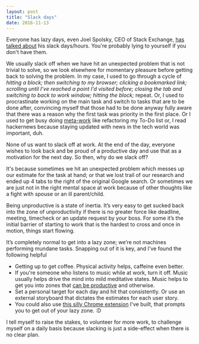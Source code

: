 ```yaml
---
layout: post
title: "Slack days"
date: 2016-11-13
---
```


Everyone has lazy days, even Joel Spolsky, CEO of Stack Exchange, [has talked about](http://www.joelonsoftware.com/articles/fog0000000339.html) his slack days/hours. You're probably lying to yourself if you don't have them.

We usually slack off when we have hit an unexpected problem that is not trivial to solve, so we look elsewhere for momentary pleasure before getting back to solving the problem. In my case, I used to go through a cycle of *hitting a block; then switching to my browser; clicking a bookmarked link; scrolling until I’ve reached a point I'd visited before; closing the tab and switching to back to work window; hitting the block;* repeat. Or, I used to procrastinate working on the main task and switch to tasks that are to be done after, convincing myself that those had to be done anyway fully aware that there was a reason why the first task was priority in the first place. Or I used to get busy doing [meta-work](/blog/2016/11/08/metawork.html) like refactoring my To-Do list or, I read hackernews because staying updated with news in the tech world was important, duh.

None of us want to slack off at work. At the end of the day, everyone wishes to look back and be proud of a productive day and use that as a motivation for the next day. So then, why do we slack off?

It's because sometimes we hit an unexpected problem which messes up our estimate for the task at hand; or that we lost trail of our research and ended up 4 tabs to the right of the original Google search. Or sometimes we are just not in the right mental space at work because of other thoughts like a fight with spouse or an ill parent/child.

Being unproductive is a state of inertia. It’s very easy to get sucked back into the zone of unproductivity if there is no greater force like deadline, meeting, timecheck or an update request by your boss. For some it’s the initial barrier of starting to work that is the hardest to cross and once in motion, things start flowing.

It’s completely normal to get into a lazy zone; we’re not machines performing mundane tasks. Snapping out of it is key, and I've found the following helpful

  - Getting up to get coffee. Physical activity helps, caffeine even better.
  - If you're someone who listens to music while at work, turn it off. Music usually helps drive the mind into mild meditative states. Music helps to get you into zones that [can be productive](/blog/2016/10/24/the-zone.html) and otherwise.
  - Set a personal target for each day and hit that consistently. Or use an external storyboard that dictates the estimates for each user story.
  - You could also use [this silly Chrome extension](https://chrome.google.com/webstore/detail/slackr/olbngjfbpfnmlcjkbiajphbnnicncbng) I've built, that prompts you to get out of your lazy zone. :D

I tell myself to raise the stakes, to volunteer for more work, to challenge myself on a daily basis because slacking is just a side-effect when there is no clear plan.
